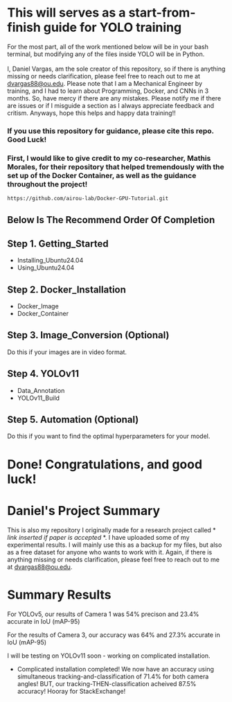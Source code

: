 # This will serves as a start-from-finish guide for YOLO training
For the most part, all of the work mentioned below will be in your bash terminal, but modifying any of the files inside YOLO will be in Python. 
<br>
<br>
I, Daniel Vargas, am the sole creator of this repository, so if there is anything missing or needs clarification, please feel free to reach out to me at dvargas88@ou.edu. Please note that I am a Mechanical Engineer by training, and I had to learn about Programming, Docker, and CNNs in 3 months. So, have mercy if there are any mistakes. Please notify me if there are issues or if I misguide a section as I always appreciate feedback and critism. Anyways, hope this helps and happy data training!!
<br>

### If you use this repository for guidance, please cite this repo. Good Luck!

### First, I would like to give credit to my co-researcher, Mathis Morales, for their repository that helped tremendously with the set up of the Docker Container, as well as the guidance throughout the project!
```bash
https://github.com/airou-lab/Docker-GPU-Tutorial.git
```
## Below Is The Recommend Order Of Completion

## Step 1. Getting_Started
- Installing_Ubuntu24.04
- Using_Ubuntu24.04

## Step 2. Docker_Installation
- Docker_Image
- Docker_Container

## Step 3. Image_Conversion (Optional)
Do this if your images are in video format.

## Step 4. YOLOv11
- Data_Annotation
- YOLOv11_Build

## Step 5. Automation (Optional)
Do this if you want to find the optimal hyperparameters for your model.

# Done! Congratulations, and good luck!


# Daniel's Project Summary
This is also my repository I originally made for a research project called * *link inserted if paper is accepted* *. I have uploaded some of my experimental results. I will mainly use this as a backup for my files, but also as a free dataset for anyone who wants to work with it. Again, if there is anything missing or needs clarification, please feel free to reach out to me at dvargas88@ou.edu.


# Summary Results
For YOLOv5, our results of Camera 1 was 54% precison and 23.4% accurate in IoU (mAP-95)

For the results of Camera 3, our accuracy was 64% and 27.3% accurate in IoU (mAP-95)

I will be testing on YOLOv11 soon - working on complicated installation. 

- Complicated installation completed! We now have an accuracy using simultaneous tracking-and-classification of 71.4% for both camera angles! BUT, our tracking-THEN-classification acheived 87.5% accuracy! Hooray for StackExchange!
